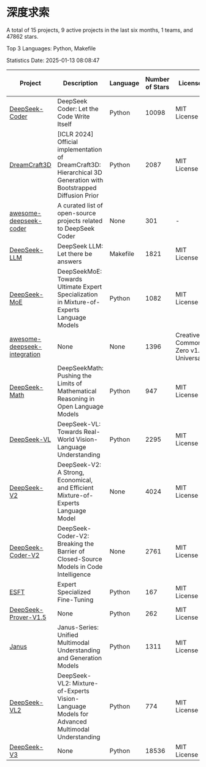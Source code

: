 # 深度求索

A total of 15 projects, 9 active projects in the last six months, 1 teams, and 47862 stars.

Top 3 Languages: Python, Makefile

Statistics Date: 2025-01-13 08:08:47

| Project | Description | Language | Number of Stars | License | Creation Date | Last Updated Date | Last Pushed Date |
| --- | --- | --- | --- | --- | --- | --- | --- |
| [DeepSeek-Coder](https://github.com/deepseek-ai/DeepSeek-Coder) | DeepSeek Coder: Let the Code Write Itself | Python | 10098 | MIT License | 2023-10-20 | 2025-01-13 | 2024-05-21 |
| [DreamCraft3D](https://github.com/deepseek-ai/DreamCraft3D) | [ICLR 2024] Official implementation of DreamCraft3D: Hierarchical 3D Generation with Bootstrapped Diffusion Prior | Python | 2087 | MIT License | 2023-10-23 | 2025-01-12 | 2024-08-21 |
| [awesome-deepseek-coder](https://github.com/deepseek-ai/awesome-deepseek-coder) | A curated list of open-source projects related to DeepSeek Coder | None | 301 | - | 2023-11-06 | 2025-01-11 | 2024-04-03 |
| [DeepSeek-LLM](https://github.com/deepseek-ai/DeepSeek-LLM) | DeepSeek LLM: Let there be answers | Makefile | 1821 | MIT License | 2023-11-29 | 2025-01-13 | 2024-02-04 |
| [DeepSeek-MoE](https://github.com/deepseek-ai/DeepSeek-MoE) | DeepSeekMoE: Towards Ultimate Expert Specialization in Mixture-of-Experts Language Models | Python | 1082 | MIT License | 2024-01-02 | 2025-01-13 | 2024-01-16 |
| [awesome-deepseek-integration](https://github.com/deepseek-ai/awesome-deepseek-integration) | None | None | 1396 | Creative Commons Zero v1.0 Universal | 2024-01-11 | 2025-01-13 | 2025-01-13 |
| [DeepSeek-Math](https://github.com/deepseek-ai/DeepSeek-Math) | DeepSeekMath: Pushing the Limits of Mathematical Reasoning in Open Language Models | Python | 947 | MIT License | 2024-02-05 | 2025-01-13 | 2024-04-15 |
| [DeepSeek-VL](https://github.com/deepseek-ai/DeepSeek-VL) | DeepSeek-VL: Towards Real-World Vision-Language Understanding | Python | 2295 | MIT License | 2024-03-07 | 2025-01-13 | 2024-04-24 |
| [DeepSeek-V2](https://github.com/deepseek-ai/DeepSeek-V2) | DeepSeek-V2: A Strong, Economical, and Efficient Mixture-of-Experts Language Model | None | 4024 | MIT License | 2024-04-22 | 2025-01-13 | 2024-09-25 |
| [DeepSeek-Coder-V2](https://github.com/deepseek-ai/DeepSeek-Coder-V2) | DeepSeek-Coder-V2: Breaking the Barrier of Closed-Source Models in Code Intelligence | None | 2761 | MIT License | 2024-06-14 | 2025-01-13 | 2024-09-24 |
| [ESFT](https://github.com/deepseek-ai/ESFT) | Expert Specialized Fine-Tuning | Python | 167 | MIT License | 2024-07-04 | 2025-01-09 | 2024-09-22 |
| [DeepSeek-Prover-V1.5](https://github.com/deepseek-ai/DeepSeek-Prover-V1.5) | None | Python | 262 | MIT License | 2024-08-15 | 2025-01-09 | 2024-08-16 |
| [Janus](https://github.com/deepseek-ai/Janus) | Janus-Series: Unified Multimodal Understanding and Generation Models | Python | 1311 | MIT License | 2024-10-18 | 2025-01-13 | 2024-11-13 |
| [DeepSeek-VL2](https://github.com/deepseek-ai/DeepSeek-VL2) | DeepSeek-VL2: Mixture-of-Experts Vision-Language Models for Advanced Multimodal Understanding | Python | 774 | MIT License | 2024-12-13 | 2025-01-13 | 2024-12-30 |
| [DeepSeek-V3](https://github.com/deepseek-ai/DeepSeek-V3) | None | Python | 18536 | MIT License | 2024-12-26 | 2025-01-13 | 2025-01-07 |
